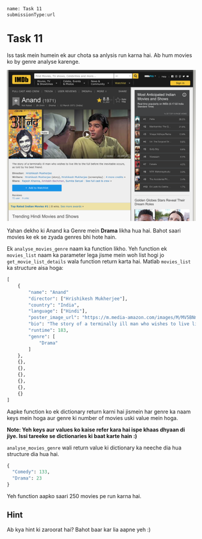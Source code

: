 ```ngMeta
name: Task 11
submissionType:url
```

# Task 11

Iss task mein humein ek aur chota sa anlysis run karna hai. Ab hum movies ko by genre analyse karenge.

![Anand IMDB](images/anand_imdb.png)

Yahan dekho ki Anand ka Genre mein **Drama** likha hua hai. Bahot saari movies ke ek se zyada genres bhi hote hain.

Ek `analyse_movies_genre` naam ka function likho. Yeh function ek `movies_list` naam ka parameter lega jisme mein woh list hogi jo `get_movie_list_details` wala function return karta hai. Matlab `movies_list` ka structure aisa hoga:

```python
[
	{
		"name": "Anand"
		"director": ["Hrishikesh Mukherjee"],
		"country": "India",
		"language": ["Hindi"],
		"poster_image_url": "https://m.media-amazon.com/images/M/MV5BNmZkMTMzNmEtMWU5NC00MjEzLWE5MzktYzRlMmQyMzk0YmM1XkEyXkFqcGdeQXVyNTA4NzY1MzY@._V1_UX182_CR0,0,182,268_AL__QL50.jpg",
		"bio": "The story of a terminally ill man who wishes to live life to the3 full before the inevitable occurs, as told by his best friend.",
		"runtime": 183,
		"genre": [
			"Drama"
		]
	},
	{},
	{},
	{},
	{},
	{},
	{}
]
```

Aapke function ko ek dictionary return karni hai jismein har genre ka naam keys mein hoga aur genre ki number of movies uski value mein hoga.

**Note: Yeh keys aur values ko kaise refer kara hai ispe khaas dhyaan di jiye. Issi tareeke se dictionaries ki baat karte hain :)**

`analyse_movies_genre` wali return value ki dictionary ka neeche dia hua structure dia hua hai.

```python
{
  "Comedy": 133,
  "Drama": 23
}
```

Yeh function aapko saari 250 movies pe run karna hai.

## Hint

Ab kya hint ki zaroorat hai? Bahot baar kar lia aapne yeh :)
